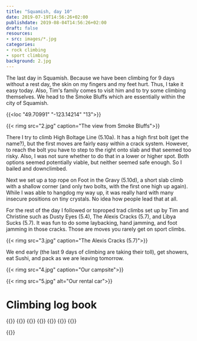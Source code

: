 ```yaml
---
title: "Squamish, day 10"
date: 2019-07-19T14:56:26+02:00
publishdate: 2019-08-04T14:56:26+02:00
draft: false
resources:
- src: images/*.jpg
categories:
- rock climbing
- sport climbing
background: 2.jpg
---
```


The last day in Squamish. Because we have been climbing for 9 days without
a rest day, the skin on my fingers and my feet hurt. Thus, I take it easy today.
Also, Tim's family comes to visit him and to try some climbing themselves. We
head to the Smoke Bluffs which are essentially within the city of Squamish.

<!--more-->
{{<loc "49.70991" "-123.14214" "13">}}

{{< rimg src="2.jpg" caption="The view from Smoke Bluffs">}}

There I try to climb High Boltage Line (5.10a). It has a high first bolt (get
the name?), but the first moves are fairly easy within a crack system. However, to
reach the bolt you have to step to the right onto slab and that seemed too risky.
Also, I was not sure whether to do that in a lower or higher spot. Both
options seemed potentially viable, but neither seemed safe enough. So I bailed
and downclimbed.

Next we set up a top rope on Foot in the Gravy (5.10d), a short slab climb with
a shallow corner (and only two bolts, with the first one high up again). While
I was able to hangdog my way up, it was really hard with many insecure positions
on tiny crystals. No idea how people lead that at all.

For the rest of the day I followed or toproped trad climbs set up by Tim and
Christine such as Dusty Eyes (5.4), The Alexis Cracks (5.7), and Libya Sucks
(5.7). It was fun to do some laybacking, hand jamming, and foot jamming in those
cracks. Those are moves you rarely get on sport climbs.

{{< rimg src="3.jpg" caption="The Alexis Cracks (5.7)">}}

We end early (the last 9 days of climbing are taking their toll), get showers,
eat Sushi, and pack as we are leaving tomorrow.

{{< rimg src="4.jpg" caption="Our campsite">}}

{{< rimg src="5.jpg" alt="Our rental car">}}


# Climbing log book

{{<climbs>}}
{{<climb name="High Boltage Line" style="bailed" grade="5.10a">}}
{{<climb name="Foot in the Gravy" style="toprope" grade="5.4">}}
{{<climb name="Dusty Eyes" style="toprope" grade="5.7">}}
{{<climb name="The Alexis Cracks" style="toprope" grade="5.7">}}
{{<climb name="Libya Sucks" style="toprope" grade="5.7">}}
{{</climbs>}}

{{<nextday>}}
